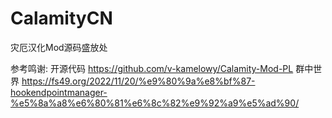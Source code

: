# CalamityCN
灾厄汉化Mod源码盛放处

参考鸣谢: 
开源代码 https://github.com/v-kamelowy/Calamity-Mod-PL
群中世界 https://fs49.org/2022/11/20/%e9%80%9a%e8%bf%87-hookendpointmanager-%e5%8a%a8%e6%80%81%e6%8c%82%e9%92%a9%e5%ad%90/
